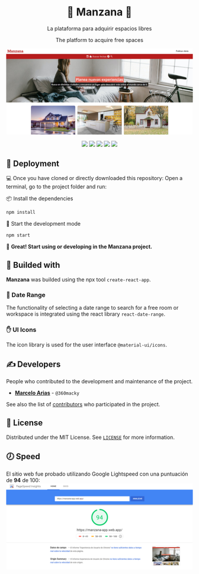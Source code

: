 <h1 align="center">🍎 Manzana 🏡</h1>

<p align="center">La plataforma para adquirir espacios libres</p>
<p align="center">The platform to acquire free spaces</p>


<img src="./.github/screenshot.png" alt="Screenshot of Manzana" title="Screenshot of Manzana" />


<!-- Shields -->
<p align="center">
  <!-- Node -->
  <img src="https://img.shields.io/static/v1?label=NodeJS&message=v11.14.0&color=339933&logo=node.js" />
  <!-- React -->
  <img src="https://img.shields.io/static/v1?label=React&message=v16.13&color=61DAFB&logo=react" />
  <!-- Material Icons -->
  <img src="https://img.shields.io/static/v1?label=@material-ui/icons&message=v4.9.1&color=FFFFFF&logo=material-ui" />
  <!-- Firebase -->
  <img src="https://img.shields.io/static/v1?label=Firebase&message=v7.20&color=FFCA28&logo=firebase" />
  <!-- React Date Range -->
  <img src="https://img.shields.io/static/v1?label=React%20Date%20Range&message=v1.0.3&color=61DAFB&logo=react" />
</p>

## 🚀 Deployment
💻 Once you have cloned or directly downloaded this repository: Open a terminal, go to the project 
folder and run:

📦 Install the dependencies

```bash
npm install
```
📃 Start the development mode

```bash
npm start
```
🎉 **Great! Start using or developing in the Manzana project.**


## 🔨 Builded with
**Manzana** was builded using the npx tool `create-react-app`.

### 📅 Date Range
The functionality of selecting a date range to search for a free room or workspace is integrated using the react library `react-date-range`.

### ✋ UI Icons
The icon library is used for the user interface `@material-ui/icons`.

## ✍ Developers
People who contributed to the development and maintenance of the project.

* **[Marcelo Arias](https://github.com/360macky)** - `@360macky`

See also the list of [contributors](https://github.com/360macky/manzana/graphs/contributors) who participated in the project.


## 📃 License
Distributed under the MIT License.
See [`LICENSE`](./LICENSE) for more information.


## 🕖 Speed
El sitio web fue probado utilizando Google Lightspeed con una puntuación de **94** de 100:
<img src="./.github/performance.png" alt="Velocity of Manzana" title="Velocity of Manzana" />
